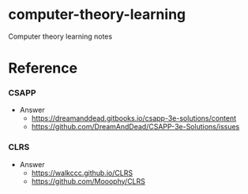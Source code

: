 # computer-theory-learning
Computer theory learning notes

# Reference
### CSAPP
* Answer
  * https://dreamanddead.gitbooks.io/csapp-3e-solutions/content
  * https://github.com/DreamAndDead/CSAPP-3e-Solutions/issues

### CLRS
* Answer
  * https://walkccc.github.io/CLRS
  * https://github.com/Mooophy/CLRS
